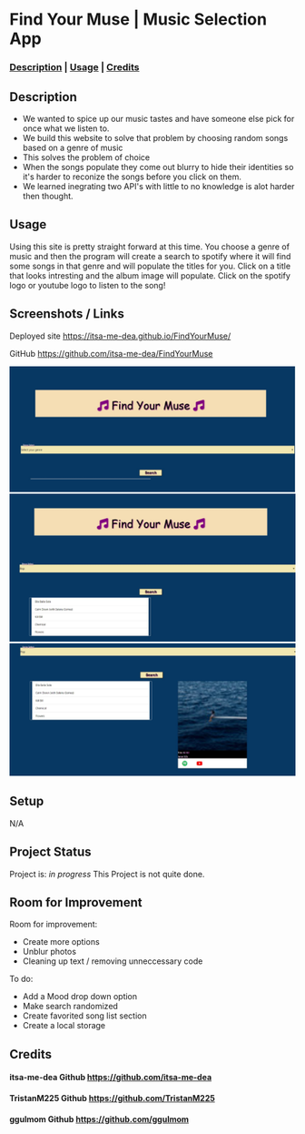 # Find Your Muse | Music Selection App
### **[Description](#description) | [Usage](#usage) | [Credits](#credits)**

## Description

- We wanted to spice up our music tastes and have someone else pick for once what we listen to.
- We build this website to solve that problem by choosing random songs based on a genre of music
- This solves the problem of choice
- When the songs populate they come out blurry to hide their identities so it's harder to reconize the songs before you click on them.
- We learned inegrating two API's with little to no knowledge is alot harder then thought. 

## Usage
Using this site is pretty straight forward at this time. You choose a genre of music and then the program will create a search to spotify where it will find some songs in that genre and will populate the titles for you. Click on a title that looks intresting and the album image will populate. Click on the spotify logo or youtube logo to listen to the song!

## Screenshots / Links

Deployed site
https://itsa-me-dea.github.io/FindYourMuse/ 

GitHub
https://github.com/itsa-me-dea/FindYourMuse 

![alt text](Assets/images/Project-step1.JPG)
![alt text](Assets/images/Project-step2.JPG)
![alt text](Assets/images/Project-step3.JPG)

## Setup
N/A

## Project Status
Project is: _in progress_ 
This Project is not quite done. 

## Room for Improvement

Room for improvement:
- Create more options
- Unblur photos
- Cleaning up text / removing unneccessary code

To do:
- Add a Mood drop down option
- Make search randomized
- Create favorited song list section
- Create a local storage

## Credits
#### itsa-me-dea Github https://github.com/itsa-me-dea 
#### TristanM225 Github https://github.com/TristanM225 
#### ggulmom Github https://github.com/ggulmom

